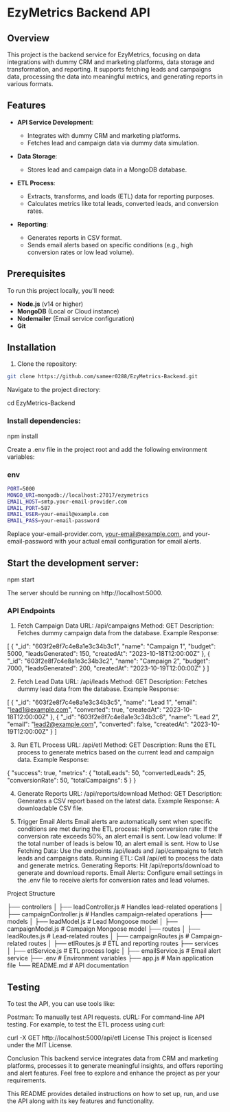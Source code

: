 # EzyMetrics Backend API

## Overview
This project is the backend service for EzyMetrics, focusing on data integrations with dummy CRM and marketing platforms, data storage and transformation, and reporting. It supports fetching leads and campaigns data, processing the data into meaningful metrics, and generating reports in various formats.

## Features
- **API Service Development**: 
  - Integrates with dummy CRM and marketing platforms.
  - Fetches lead and campaign data via dummy data simulation.
  
- **Data Storage**: 
  - Stores lead and campaign data in a MongoDB database.

- **ETL Process**: 
  - Extracts, transforms, and loads (ETL) data for reporting purposes.
  - Calculates metrics like total leads, converted leads, and conversion rates.

- **Reporting**: 
  - Generates reports in CSV format.
  - Sends email alerts based on specific conditions (e.g., high conversion rates or low lead volume).

## Prerequisites
To run this project locally, you'll need:
- **Node.js** (v14 or higher)
- **MongoDB** (Local or Cloud instance)
- **Nodemailer** (Email service configuration)
- **Git**

## Installation
1. Clone the repository:

```bash
git clone https://github.com/sameer0288/EzyMetrics-Backend.git

```

Navigate to the project directory:

cd EzyMetrics-Backend

### Install dependencies:

npm install

Create a .env file in the project root and add the following environment variables:

### env

```bash
PORT=5000
MONGO_URI=mongodb://localhost:27017/ezymetrics
EMAIL_HOST=smtp.your-email-provider.com
EMAIL_PORT=587
EMAIL_USER=your-email@example.com
EMAIL_PASS=your-email-password

```
Replace your-email-provider.com, your-email@example.com, and your-email-password with your actual email configuration for email alerts.

## Start the development server:

npm start

The server should be running on http://localhost:5000.

### API Endpoints

1. Fetch Campaign Data
URL: /api/campaigns
Method: GET
Description: Fetches dummy campaign data from the database.
Example Response:


[
    {
        "_id": "603f2e8f7c4e8a1e3c34b3c1",
        "name": "Campaign 1",
        "budget": 5000,
        "leadsGenerated": 150,
        "createdAt": "2023-10-18T12:00:00Z"
    },
    {
        "_id": "603f2e8f7c4e8a1e3c34b3c2",
        "name": "Campaign 2",
        "budget": 7000,
        "leadsGenerated": 200,
        "createdAt": "2023-10-19T12:00:00Z"
    }
]


2. Fetch Lead Data
URL: /api/leads
Method: GET
Description: Fetches dummy lead data from the database.
Example Response:

[
    {
        "_id": "603f2e8f7c4e8a1e3c34b3c5",
        "name": "Lead 1",
        "email": "lead1@example.com",
        "converted": true,
        "createdAt": "2023-10-18T12:00:00Z"
    },
    {
        "_id": "603f2e8f7c4e8a1e3c34b3c6",
        "name": "Lead 2",
        "email": "lead2@example.com",
        "converted": false,
        "createdAt": "2023-10-19T12:00:00Z"
    }
]


3. Run ETL Process
URL: /api/etl
Method: GET
Description: Runs the ETL process to generate metrics based on the current lead and campaign data.
Example Response:

{
    "success": true,
    "metrics": {
        "totalLeads": 50,
        "convertedLeads": 25,
        "conversionRate": 50,
        "totalCampaigns": 5
    }
}


4. Generate Reports
URL: /api/reports/download
Method: GET
Description: Generates a CSV report based on the latest data.
Example Response:
A downloadable CSV file.


5. Trigger Email Alerts
Email alerts are automatically sent when specific conditions are met during the ETL process:
High conversion rate: If the conversion rate exceeds 50%, an alert email is sent.
Low lead volume: If the total number of leads is below 10, an alert email is sent.
How to Use
Fetching Data: Use the endpoints /api/leads and /api/campaigns to fetch leads and campaigns data.
Running ETL: Call /api/etl to process the data and generate metrics.
Generating Reports: Hit /api/reports/download to generate and download reports.
Email Alerts: Configure email settings in the .env file to receive alerts for conversion rates and lead volumes.


Project Structure

├── controllers
│   ├── leadController.js     # Handles lead-related operations
│   ├── campaignController.js  # Handles campaign-related operations
├── models
│   ├── leadModel.js          # Lead Mongoose model
│   ├── campaignModel.js      # Campaign Mongoose model
├── routes
│   ├── leadRoutes.js         # Lead-related routes
│   ├── campaignRoutes.js     # Campaign-related routes
│   ├── etlRoutes.js          # ETL and reporting routes
├── services
│   ├── etlService.js         # ETL process logic
│   ├── emailService.js       # Email alert service
├── .env                      # Environment variables
├── app.js                    # Main application file
└── README.md                 # API documentation

## Testing
To test the API, you can use tools like:

Postman: To manually test API requests.
cURL: For command-line API testing.
For example, to test the ETL process using curl:


curl -X GET http://localhost:5000/api/etl
License
This project is licensed under the MIT License.

Conclusion
This backend service integrates data from CRM and marketing platforms, processes it to generate meaningful insights, and offers reporting and alert features. Feel free to explore and enhance the project as per your requirements.

This README provides detailed instructions on how to set up, run, and use the API along with its key features and functionality.
